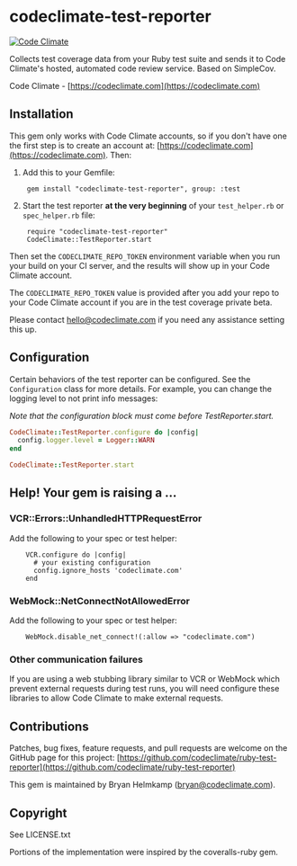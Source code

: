 # codeclimate-test-reporter

[![Code Climate](https://codeclimate.com/github/codeclimate/ruby-test-reporter.png)](https://codeclimate.com/github/codeclimate/ruby-test-reporter)

Collects test coverage data from your Ruby test suite and sends it to Code
Climate's hosted, automated code review service. Based on SimpleCov.

Code Climate - [https://codeclimate.com](https://codeclimate.com)

## Installation

This gem only works with Code Climate accounts, so if you don't have one the
first step is to create an account at: [https://codeclimate.com](https://codeclimate.com). Then:

1. Add this to your Gemfile:

        gem install "codeclimate-test-reporter", group: :test

1. Start the test reporter **at the very beginning** of your `test_helper.rb` or
  `spec_helper.rb` file:

        require "codeclimate-test-reporter"
        CodeClimate::TestReporter.start

Then set the `CODECLIMATE_REPO_TOKEN` environment variable when you run your build
on your CI server, and the results will show up in your Code Climate account.

The `CODECLIMATE_REPO_TOKEN` value is provided after you add your repo to your
Code Climate account if you are in the test coverage private beta.

Please contact hello@codeclimate.com if you need any assistance setting this up.

## Configuration

Certain behaviors of the test reporter can be configured. See the `Configuration`
class for more details. For example, you can change the logging level to not
print info messages:

*Note that the configuration block must come before TestReporter.start.*

```ruby
CodeClimate::TestReporter.configure do |config|
  config.logger.level = Logger::WARN
end

CodeClimate::TestReporter.start
```


## Help! Your gem is raising a ...

### VCR::Errors::UnhandledHTTPRequestError

Add the following to your spec or test helper:

        VCR.configure do |config|
          # your existing configuration
          config.ignore_hosts 'codeclimate.com'
        end

### WebMock::NetConnectNotAllowedError

Add the following to your spec or test helper:

        WebMock.disable_net_connect!(:allow => "codeclimate.com")

### Other communication failures

If you are using a web stubbing library similar to VCR or WebMock which prevent external requests during test runs, you will need configure these libraries to allow Code Climate to make external requests.

## Contributions

Patches, bug fixes, feature requests, and pull requests are welcome on the
GitHub page for this project: [https://github.com/codeclimate/ruby-test-reporter](https://github.com/codeclimate/ruby-test-reporter)

This gem is maintained by Bryan Helmkamp (bryan@codeclimate.com).

## Copyright

See LICENSE.txt

Portions of the implementation were inspired by the coveralls-ruby gem.
